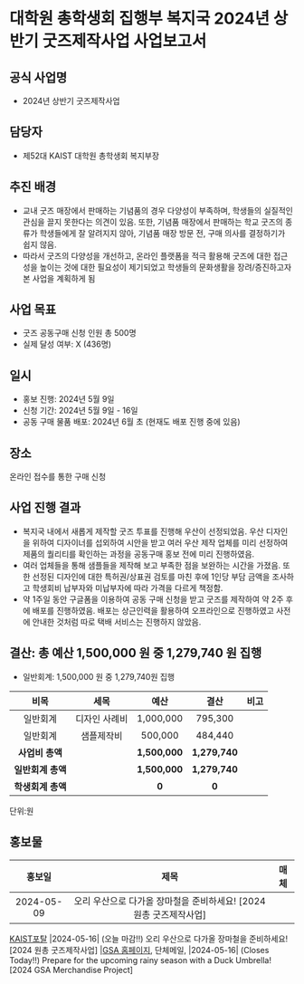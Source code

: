 대학원 총학생회 집행부 복지국 2024년 상반기 굿즈제작사업 사업보고서
===

## 공식 사업명
- 2024년 상반기 굿즈제작사업

## 담당자
- 제52대 KAIST 대학원 총학생회 복지부장

## 추진 배경
- 교내 굿즈 매장에서 판매하는 기념품의 경우 다양성이 부족하며, 학생들의 실질적인 관심을 끌지 못한다는 의견이 있음. 또한, 기념품 매장에서 판매하는 학교 굿즈의 종류가 학생들에게 잘 알려지지 않아, 기념품 매장 방문 전, 구매 의사를 결정하기가 쉽지 않음. 
- 따라서 굿즈의 다양성을 개선하고, 온라인 플랫폼을 적극 활용해 굿즈에 대한 접근성을 높이는 것에 대한 필요성이 제기되었고 학생들의 문화생활을 장려/증진하고자 본 사업을 계획하게 됨 

## 사업 목표
- 굿즈 공동구매 신청 인원 총 500명
- 실제 달성 여부: X (436명)

## 일시
- 홍보 진행: 2024년 5월 9일 
- 신청 기간: 2024년 5월 9일 - 16일 
- 공동 구매 물품 배포: 2024년 6월 초 (현재도 배포 진행 중에 있음) 

## 장소
온라인 접수를 통한 구매 신청

## 사업 진행 결과
- 복지국 내에서 새롭게 제작할 굿즈 투표를 진행해 우산이 선정되었음. 우산 디자인을 위하여 디자이너를 섭외하여 시안을 받고 여러 우산 제작 업체를 미리 선정하여 제품의 퀄리티를 확인하는 과정을 공동구매 홍보 전에 미리 진행하였음. 
- 여러 업체들을 통해 샘플들을 제작해 보고 부족한 점을 보완하는 시간을 가졌음. 또한 선정된 디자인에 대한 특허권/상표권 검토를 마친 후에 1인당 부담 금액을 조사하고 학생회비 납부자와 미납부자에 따라 가격을 다르게 책정함. 
- 약 1주일 동안 구글폼을 이용하여 공동 구매 신청을 받고 굿즈를 제작하여 약 2주 후에 배포를 진행하였음. 배포는 상근인력을 활용하여 오프라인으로 진행하였고 사전에 안내한 것처럼 따로 택배 서비스는 진행하지 않았음. 


## 결산: 총 예산 1,500,000 원 중 1,279,740 원 집행

- 일반회계: 1,500,000 원 중 1,279,740원 집행

|  **비목** |   **세목**   | **예산** | **결산** | **비고** |
|:----------:|:------------:|:--------:|:--------:|:--------:|
|일반회계| 디자인 사례비 | 1,000,000 | 795,300 ||
|일반회계| 샘플제작비 | 500,000 | 484,440 | |
|   **사업비 총액**  |  | **1,500,000** | **1,279,740** ||
|   **일반회계 총액**  |  | **1,500,000** | **1,279,740** ||
|   **학생회계 총액**  |  |**0** | **0** ||

단위:원 



## 홍보물

|  **홍보일** |   **제목**   | **매체** |
|:----------:|:------------:|:--------:|
|2024-05-09|오리 우산으로 다가올 장마철을 준비하세요! [2024 원총 굿즈제작사업]
[KAIST포탈](https://portal.kaist.ac.kr/ennotice/student_notice/11715248136034)
|2024-05-16| (오늘 마감!!) 오리 우산으로 다가올 장마철을 준비하세요! [2024 원총 굿즈제작사업]
|[GSA 홈페이지](https://gsa.kaist.ac.kr/notice/243719?page=2), 단체메일, 
|2024-05-16| (Closes Today!!) Prepare for the upcoming rainy season with a Duck Umbrella! [2024 GSA Merchandise Project]